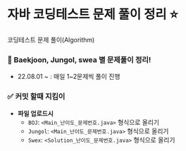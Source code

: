 # 자바 코딩테스트 문제 풀이 정리 :star:
코딩테스트 문제 풀이(Algorithm)

### :raising_hand: Baekjoon, Jungol, swea 별 문제풀이 정리!

- 22.08.01 ~  : 매일 1~2문제씩 풀이 진행

### :white_check_mark: 커밋 할때 지킴이
- **파일 업로드시**
  - `BOJ`: `<Main_난이도_문제번호.java>` 형식으로 올리기
  - `Jungol`: `<Main_난이도_문제번호.java>` 형식으로 올리기
  - `Swex`: `<Solution_난이도_문제번호.java>` 형식으로 올리기
